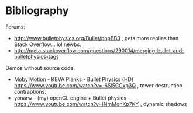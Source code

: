 # Bibliography

Forums:

- <http://www.bulletphysics.org/Bullet/phpBB3> , gets more replies than Stack Overflow... lol newbs.
- <http://meta.stackoverflow.com/questions/290014/merging-bullet-and-bulletphysics-tags>

Demos without source code:

- Moby Motion - KEVA Planks - Bullet Physics (HD)  <https://www.youtube.com/watch?v=-6Sl5CCxp3Q> , tower destruction contraptions.
- yonarw - (my) openGL engine + Bullet physics - <https://www.youtube.com/watch?v=INmMohKp7KY> , dynamic shadows
